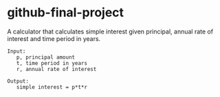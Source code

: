 # github-final-project

A calculator that calculates simple interest given principal, annual rate of interest and time period in years.
```
Input:
   p, principal amount
   t, time period in years
   r, annual rate of interest
   
Output:
   simple interest = p*t*r
```
